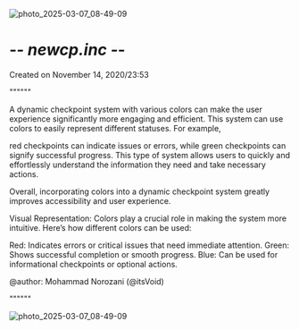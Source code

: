![photo_2025-03-07_08-49-09](https://github.com/user-attachments/assets/88ea4c4f-3a04-4ceb-a8ef-2e3993a206d7)

# -*- newcp.inc -*- 

Created on November 14, 2020/23:53

""""""

A dynamic checkpoint system with various colors can make the user experience significantly more engaging and efficient. 
This system can use colors to easily represent different statuses. 
For example, 

red checkpoints can indicate issues or errors, 
while green checkpoints can signify successful progress. 
This type of system allows users to quickly and effortlessly understand the information they need and take necessary actions.

Overall, incorporating colors into a dynamic checkpoint system greatly improves accessibility and user experience.

Visual Representation: Colors play a crucial role in making the system more intuitive. Here’s how different colors can be used:

Red: Indicates errors or critical issues that need immediate attention.
Green: Shows successful completion or smooth progress.
Blue: Can be used for informational checkpoints or optional actions.


@author: Mohammad Norozani (@itsVoid)

""""""

![photo_2025-03-07_08-49-09](https://github.com/user-attachments/assets/59c2092a-6c9e-489b-980b-d1f0c75e2f85)
